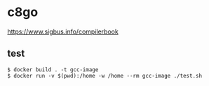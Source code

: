 c8go
===

https://www.sigbus.info/compilerbook

## test

```
$ docker build . -t gcc-image
$ docker run -v $(pwd):/home -w /home --rm gcc-image ./test.sh
```